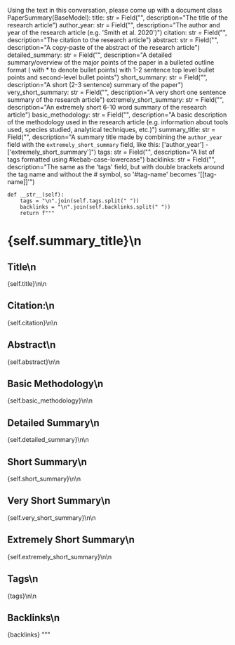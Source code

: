 Using the text in this conversation, please come up with a document 
class PaperSummary(BaseModel):
    title: str = Field("", description="The title of the research article")
    author_year: str = Field("", description="The author and year of the research article (e.g. 'Smith et al. 2020')")
    citation: str = Field("", description="The citation to the research article")
    abstract: str = Field("", description="A copy-paste of the abstract of the research article")
    detailed_summary: str = Field("",
                                  description="A detailed summary/overview of the major points of the paper in a bulleted outline format ( with * to denote bullet points) with 1-2 sentence top level bullet points and second-level bullet points")
    short_summary: str = Field("", description="A short (2-3 sentence) summary of the paper")
    very_short_summary: str = Field("", description="A very short one sentence summary of the research article")
    extremely_short_summary: str = Field("", description="An extremely short 6-10 word summary of the research article")
    basic_methodology: str = Field("",
                                   description="A basic description of the methodology used in the research article (e.g. information about tools used, species studied, analytical techniques, etc.)")
    summary_title: str = Field("",
                               description="A summary title made by combining the `author_year` field with the `extremely_short_summary` field, like this: ['author_year'] - ['extremely_short_summary']")
    tags: str = Field("", description="A list of tags formatted using #kebab-case-lowercase")
    backlinks: str = Field("",
                           description="The same as the 'tags' field, but with double brackets around the tag name and without the # symbol, so '#tag-name' becomes '[[tag-name]]'")

    def __str__(self):
        tags = "\n".join(self.tags.split(" "))
        backlinks = "\n".join(self.backlinks.split(" "))
        return f"""
# {self.summary_title}\n
## Title\n
{self.title}\n\n
## Citation:\n
{self.citation}\n\n
## Abstract\n
{self.abstract}\n\n
## Basic Methodology\n
{self.basic_methodology}\n\n
## Detailed Summary\n
{self.detailed_summary}\n\n
## Short Summary\n
{self.short_summary}\n\n
## Very Short Summary\n
{self.very_short_summary}\n\n
## Extremely Short Summary\n
{self.extremely_short_summary}\n\n
## Tags\n
{tags}\n\n
## Backlinks\n
{backlinks}
"""
